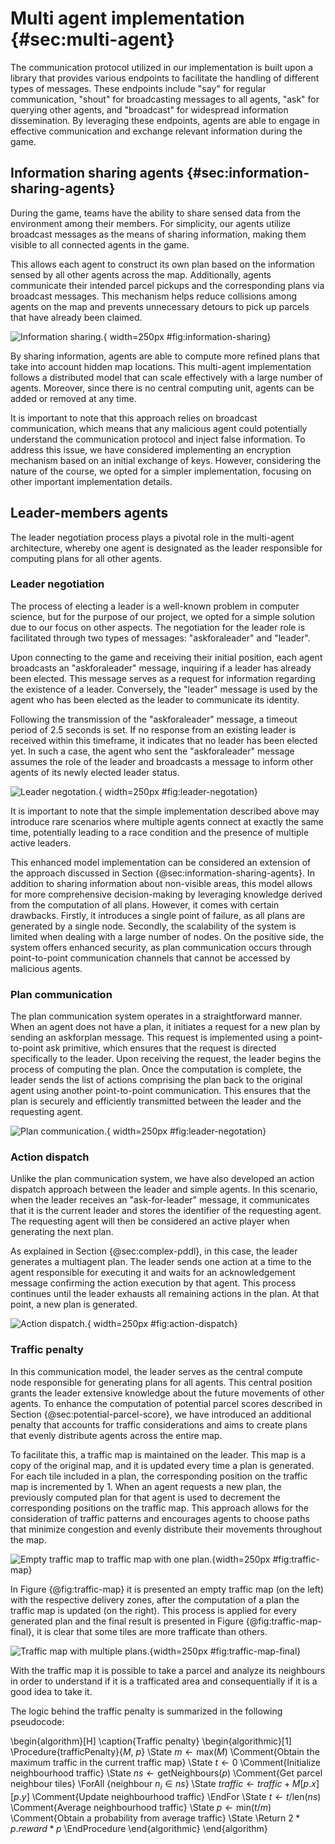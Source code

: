 # Multi agent implementation {#sec:multi-agent}
The communication protocol utilized in our implementation is built upon a library that provides various endpoints to facilitate the handling of different types of messages. These endpoints include "say" for regular communication, "shout" for broadcasting messages to all agents, "ask" for querying other agents, and "broadcast" for widespread information dissemination. By leveraging these endpoints, agents are able to engage in effective communication and exchange relevant information during the game.

## Information sharing agents {#sec:information-sharing-agents}
During the game, teams have the ability to share sensed data from the environment among their members. For simplicity, our agents utilize broadcast messages as the means of sharing information, making them visible to all connected agents in the game.

This allows each agent to construct its own plan based on the information sensed by all other agents across the map. Additionally, agents communicate their intended parcel pickups and the corresponding plans via broadcast messages. This mechanism helps reduce collisions among agents on the map and prevents unnecessary detours to pick up parcels that have already been claimed.

![Information sharing.](./images/information_sharing.png){ width=250px #fig:information-sharing}
 
By sharing information, agents are able to compute more refined plans that take into account hidden map locations. This multi-agent implementation follows a distributed model that can scale effectively with a large number of agents. Moreover, since there is no central computing unit, agents can be added or removed at any time.

It is important to note that this approach relies on broadcast communication, which means that any malicious agent could potentially understand the communication protocol and inject false information. To address this issue, we have considered implementing an encryption mechanism based on an initial exchange of keys. However, considering the nature of the course, we opted for a simpler implementation, focusing on other important implementation details.

## Leader-members agents
The leader negotiation process plays a pivotal role in the multi-agent architecture, whereby one agent is designated as the leader responsible for computing plans for all other agents.

### Leader negotiation
The process of electing a leader is a well-known problem in computer science, but for the purpose of our project, we opted for a simple solution due to our focus on other aspects. The negotiation for the leader role is facilitated through two types of messages: "askforaleader" and "leader".

Upon connecting to the game and receiving their initial position, each agent broadcasts an "askforaleader" message, inquiring if a leader has already been elected. This message serves as a request for information regarding the existence of a leader. Conversely, the "leader" message is used by the agent who has been elected as the leader to communicate its identity.

Following the transmission of the "askforaleader" message, a timeout period of 2.5 seconds is set. If no response from an existing leader is received within this timeframe, it indicates that no leader has been elected yet. In such a case, the agent who sent the "askforaleader" message assumes the role of the leader and broadcasts a message to inform other agents of its newly elected leader status.

![Leader negotation.](./images/leader_negotiation.png){ width=250px #fig:leader-negotation}

It is important to note that the simple implementation described above may introduce rare scenarios where multiple agents connect at exactly the same time, potentially leading to a race condition and the presence of multiple active leaders.

This enhanced model implementation can be considered an extension of the approach discussed in Section {@sec:information-sharing-agents}. In addition to sharing information about non-visible areas, this model allows for more comprehensive decision-making by leveraging knowledge derived from the computation of all plans. However, it comes with certain drawbacks. Firstly, it introduces a single point of failure, as all plans are generated by a single node. Secondly, the scalability of the system is limited when dealing with a large number of nodes. On the positive side, the system offers enhanced security, as plan communication occurs through point-to-point communication channels that cannot be accessed by malicious agents.

### Plan communication
The plan communication system operates in a straightforward manner. When an agent does not have a plan, it initiates a request for a new plan by sending an askforplan message. This request is implemented using a point-to-point ask primitive, which ensures that the request is directed specifically to the leader. Upon receiving the request, the leader begins the process of computing the plan. Once the computation is complete, the leader sends the list of actions comprising the plan back to the original agent using another point-to-point communication. This ensures that the plan is securely and efficiently transmitted between the leader and the requesting agent.

![Plan communication.](./images/plan_communication.png){ width=250px #fig:leader-negotation}

### Action dispatch
Unlike the plan communication system, we have also developed an action dispatch approach between the leader and simple agents. In this scenario, when the leader receives an "ask-for-leader" message, it communicates that it is the current leader and stores the identifier of the requesting agent. The requesting agent will then be considered an active player when generating the next plan.

As explained in Section {@sec:complex-pddl}, in this case, the leader generates a multiagent plan. The leader sends one action at a time to the agent responsible for executing it and waits for an acknowledgement message confirming the action execution by that agent. This process continues until the leader exhausts all remaining actions in the plan. At that point, a new plan is generated.

![Action dispatch.](./images/action_dispatch.png){ width=250px #fig:action-dispatch}

### Traffic penalty
In this communication model, the leader serves as the central compute node responsible for generating plans for all agents. This central position grants the leader extensive knowledge about the future movements of other agents. To enhance the computation of potential parcel scores described in Section {@sec:potential-parcel-score}, we have introduced an additional penalty that accounts for traffic considerations and aims to create plans that evenly distribute agents across the entire map.

To facilitate this, a traffic map is maintained on the leader. This map is a copy of the original map, and it is updated every time a plan is generated. For each tile included in a plan, the corresponding position on the traffic map is incremented by 1. When an agent requests a new plan, the previously computed plan for that agent is used to decrement the corresponding positions on the traffic map. This approach allows for the consideration of traffic patterns and encourages agents to choose paths that minimize congestion and evenly distribute their movements throughout the map.

![Empty traffic map to traffic map with one plan.](./images/traffic_map.png){width=250px #fig:traffic-map}

In Figure {@fig:traffic-map} it is presented an empty traffic map (on the left) with the respective delivery zones, after the computation of a plan the traffic map is updated (on the right). This process is applied for every generated plan and the final result is presented in Figure {@fig:traffic-map-final}, it is clear that some tiles are more trafficate than others.

![Traffic map with multiple plans.](./images/traffic_map_final.png){width=250px #fig:traffic-map-final}

With the traffic map it is possible to take a parcel and analyze its neighbours in order to understand if it is a trafficated area and consequentially if it is a good idea to take it.

The logic behind the traffic penalty is summarized in the following pseudocode:


\begin{algorithm}[H]
\caption{Traffic penalty}
\begin{algorithmic}[1]
\Procedure{trafficPenalty}{$M$, $p$}
\State $m \gets \text{max}(M)$ \Comment{Obtain the maximum traffic in the current traffic map}
\State $t \gets 0$ \Comment{Initialize neighbourhood traffic}
\State $ns \gets \text{getNeighbours}(p)$ \Comment{Get parcel neighbour tiles}
\ForAll {$\text{neighbour}\ n_i \in ns$}
\State $traffic \gets traffic + M[p.x][p.y]$ \Comment{Update neighbourhood traffic}
\EndFor
\State $t \gets t / \text{len}(ns)$ \Comment{Average neighbourhood traffic}
\State $p \gets \text{min}(t / m)$ \Comment{Obtain a probability from average traffic}
\State \Return $2 * p.reward * p$
\EndProcedure
\end{algorithmic}
\end{algorithm}

<!-- ## Implementation comparisons

| **Distributed based**            | **Leader based**               |
|----------------------------------|--------------------------------|
| Malicious information injection  | Single point of failure        |
| Scalable on the number of agents | Single compute node            |
| Resilient                        | Ability to compute traffic map | -->
